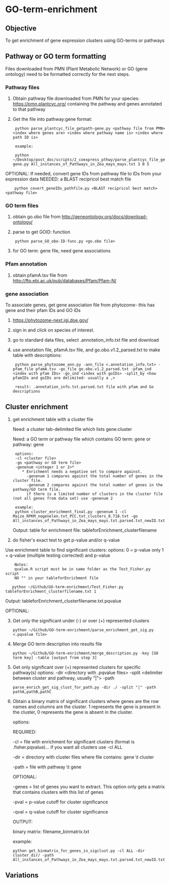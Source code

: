 # GO-term-enrichment

## Objective
To get enrichment of gene expression clusters using GO-terms or pathways

## Pathway or GO term formatting
Files downloaded from PMN (Plant Metabolic Network) or GO (gene ontology) need to be formatted correctly for the next steps.

### Pathway files
1. Obtain pathway file downloaded from PMN for your species: https://pmn.plantcyc.org/ containing the pathway and genes annotated to that pathway
2. Get the file into pathway:gene format:

        python parse_plantcyc_file_getpath-gene.py <pathway file from PMN> <index where genes are> <index where pathway name is> <index where path ID is>
        
        example:
        
        python ~/Desktop/post_doc/scripts/2_coexpress_pthwy/parse_plantcyc_file_getpath-gene.py All_instances_of_Pathways_in_Zea_mays_mays.txt 3 0 5

OPTIONAL: If needed, convert gene IDs from pathway file to IDs from your expression data
NEEDED: a BLAST recipricol best match file

        python covert_geneIDs_pathfile.py <BLAST recipricol best match> <pathway file>

### GO term files
1. obtain go.obo file from http://geneontology.org/docs/download-ontology/
2. parse to get GOID: function

        python parse_GO_obo-ID-func.py <go.obo file>

3. for GO term: gene file, need gene associations

### Pfam annotation
1. obtain pfamA.tsv file from http://ftp.ebi.ac.uk/pub/databases/Pfam/Pfam-N/

### gene association
To associate genes, get gene association file from phytozome- this has gene and their pfam IDs and GO IDs
1. https://phytozome-next.jgi.doe.gov/ 
2. sign in and click on species of interest.
3. go to standard data files, select .annotation_info.txt file and download
4. use annotation file, pfamA.tsv file, and go.obo.v1.2_parsed.txt to make table with descriptions:

        python parse_phytozome_ann.py -ann_file <.annotation_info.txt> -pfam_file pfamA.tsv -go_file go.obo.v1.2_parsed.txt -pfam_ind <index with pfam IDs> -go_ind <index with goIDs> -split_by <how pfamIDs and goIDs are delimited- usually a ,>
        
        result: .annotation_info.txt.parsed.txt file with pfam and Go descriptions

## Cluster enrichment
1. get enrichment table with a cluster file

   Need: a cluster tab-delimited file which lists gene:cluster
    
   Need: a GO term or pathway file which contains GO term: gene or pathway: gene
   
        options:
        -cl <cluster file>
        -go <pathway or GO term file>
        -genenum <integer 1 or 2>*
           * Enrichment needs a negative set to compare against. 
             -genenum 1 compares against the total number of genes in the cluster file. 
             -genenum 2 compares against the total number of genes in the pathway/GO term file.
             if there is a limited number of clusters in the cluster file (not all genes from data set) use -genenum 2
        
        example:
        python cluster_enrichment_final.py -genenum 1 -cl Maize_RPKM_nogenelen.txt_PCC.txt_clusters_0.718.txt -go All_instances_of_Pathways_in_Zea_mays_mays.txt.parsed.txt_newID.txt
        
    Output: table for enrichment file: tableforEnrichment_clusterfilename
    
2. do fisher's exact test to get p-value and/or q-value
  
  Use enrichment table to find significant clusters:
        options:
        0 = p-value only
        1 = q-value (multiple testing corrected) and p-value
        
        Notes:
        qvalue.R script must be in same folder as the Test_Fisher.py script
        NO "" in your tableforEnrichment file
  
       python ~/Github/GO-term-enrichment/Test_Fisher.py tableforEnrichment_clusterfilename.txt 1
       
  Output: tableforEnrichment_clusterfilename.txt.pqvalue
       
 OPTIONAL:
 
 3. Get only the significant under (-) or over (+) represented clusters
 
        python ~/Github/GO-term-enrichment/parse_enrichment_get_sig.py <.pqvalue file>
        

 4. Merge GO term description into results file 
 
        python ~/Github/GO-term-enrichment/merge_description.py -key [GO term key] -table [output from step 3] 
 
 5. Get only significant over (+) represented clusters for specific pathway(s)
        options:
        -dir <directory with .pqvalue files>
        -split <delimiter between cluster and pathway, usually "|">
        -path <list of pathways>
        
        parse_enrich_get_sig_clust_for_path.py -dir ./ -split "|" -path pathA,pathB,pathC
 
 6. Obtain a binary matrix of significant clusters where genes are the row names and columns are the cluster. 1 represents the gene is present in the cluster, 0 represents the gene is absent in the cluster.
    
     options:
       
      REQUIRED:
        
      -cl = file with enrichment for significant clusters (format is .fisher.pqvalue)... if you want all clusters use -cl ALL
        
      -dir = directory with cluster files where file contains: gene \t cluster
        
      -path = file with pathway \t gene
      
      OPTIONAL:
        
      -genes = list of genes you want to extract. This option only gets a matrix that contains clusters with this list of genes
        
      -pval = p-value cutoff for cluster significance
        
      -qval = q-value cutoff for cluster significance
      
      OUTPUT:
        
      binary matrix: filename_binmatrix.txt
        
      example:
        
        python get_binmatrix_for_genes_in_sigclust.py -cl ALL -dir cluster_dir/ -path All_instances_of_Pathways_in_Zea_mays_mays.txt.parsed.txt_newID.txt 
 
## Variations
